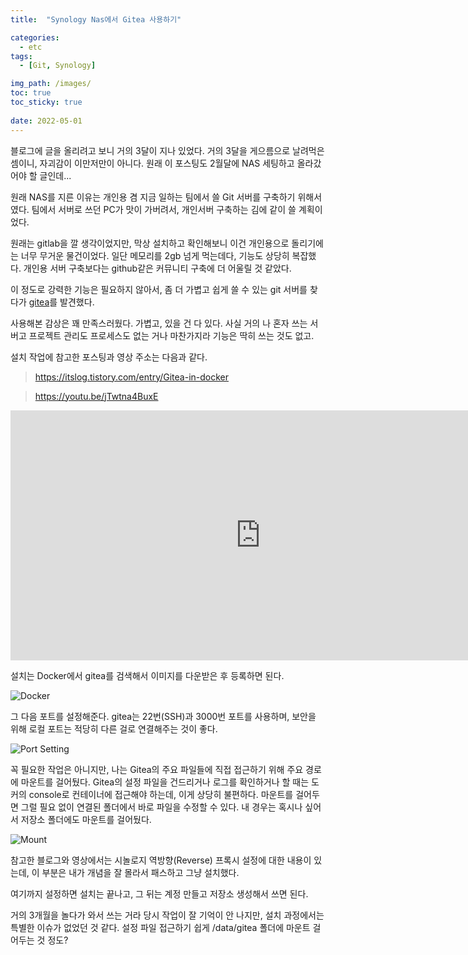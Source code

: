 ```yaml
---
title:  "Synology Nas에서 Gitea 사용하기"

categories:
  - etc
tags:
  - [Git, Synology]

img_path: /images/
toc: true
toc_sticky: true
 
date: 2022-05-01
---
```

블로그에 글을 올리려고 보니 거의 3달이 지나 있었다.
거의 3달을 게으름으로 날려먹은 셈이니, 자괴감이 이만저만이 아니다.
원래 이 포스팅도 2월달에 NAS 세팅하고 올라갔어야 할 글인데...

원래 NAS를 지른 이유는 개인용 겸 지금 일하는 팀에서 쓸 Git 서버를 구축하기 위해서였다. 팀에서 서버로 쓰던 PC가 맛이 가버려서, 개인서버 구축하는 김에 같이 쓸 계획이었다.

원래는 gitlab을 깔 생각이었지만, 막상 설치하고 확인해보니 이건 개인용으로 돌리기에는 너무 무거운 물건이었다.
일단 메모리를 2gb 넘게 먹는데다, 기능도 상당히 복잡했다. 개인용 서버 구축보다는 github같은 커뮤니티 구축에 더 어울릴 것 같았다.

이 정도로 강력한 기능은 필요하지 않아서, 좀 더 가볍고 쉽게 쓸 수 있는 git 서버를 찾다가 [gitea](https://gitea.io/)를 발견했다.

사용해본 감상은 꽤 만족스러웠다. 가볍고, 있을 건 다 있다.
사실 거의 나 혼자 쓰는 서버고 프로젝트 관리도 프로세스도 없는 거나 마찬가지라 기능은 딱히 쓰는 것도 없고.

설치 작업에 참고한 포스팅과 영상 주소는 다음과 같다.
><https://itslog.tistory.com/entry/Gitea-in-docker>

><https://youtu.be/jTwtna4BuxE>
<iframe width="800" height="400" src="https://www.youtube.com/embed/jTwtna4BuxE" title="YouTube video player" frameborder="0" allow="accelerometer; autoplay; clipboard-write; encrypted-media; gyroscope; picture-in-picture" allowfullscreen></iframe>


설치는 Docker에서 gitea를 검색해서 이미지를 다운받은 후 등록하면 된다.

![Docker](2022-05-01-1.PNG)

그 다음 포트를 설정해준다. gitea는 22번(SSH)과 3000번 포트를 사용하며, 보안을 위해 로컬 포트는 적당히 다른 걸로 연결해주는 것이 좋다.

![Port Setting](2022-05-01-2.PNG)

꼭 필요한 작업은 아니지만, 나는 Gitea의 주요 파일들에 직접 접근하기 위해 주요 경로에 마운트를 걸어뒀다.
Gitea의 설정 파일을 건드리거나 로그를 확인하거나 할 때는 도커의 console로 컨테이너에 접근해야 하는데, 이게 상당히 불편하다.
마운트를 걸어두면 그럴 필요 없이 연결된 폴더에서 바로 파일을 수정할 수 있다.
내 경우는 혹시나 싶어서 저장소 폴더에도 마운트를 걸어뒀다.

![Mount](2022-05-01-3.PNG)

참고한 블로그와 영상에서는 시놀로지 역방향(Reverse) 프록시 설정에 대한 내용이 있는데, 이 부분은 내가 개념을 잘 몰라서 패스하고 그냥 설치했다.

여기까지 설정하면 설치는 끝나고, 그 뒤는 계정 만들고 저장소 생성해서 쓰면 된다. 

거의 3개월을 놀다가 와서 쓰는 거라 당시 작업이 잘 기억이 안 나지만, 설치 과정에서는 특별한 이슈가 없었던 것 같다. 설정 파일 접근하기 쉽게 /data/gitea 폴더에 마운트 걸어두는 것 정도?

